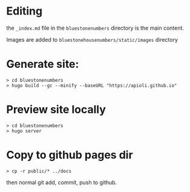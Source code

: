 
# Editing

the `_index.md` file in the `bluestonenumbers` directory is the main content.

Images are added to `bluestonehousenumbers/static/images` directory

# Generate site:

```
> cd bluestonenumbers
> hugo build --gc --minify --baseURL "https://apioli.github.io"
```

# Preview site locally

```
> cd bluestonenumbers
> hugo server
```


# Copy to github pages dir
```
> cp -r public/* ../docs
```

then normal git add, commit, push to github.